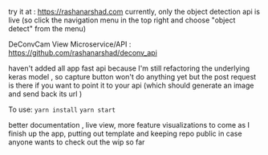 
try it at : https://rashanarshad.com 
currently, only the object detection api is live (so click the navigation menu in the top right and choose "object detect" from the menu)



DeConvCam View Microservice/API : https://github.com/rashanarshad/deconv_api

haven't added all app fast api because I'm still refactoring the underlying keras model , so capture button won't do anything yet
but the post request is there if you want to point it to your api (which should generate an image and send back its url )  

To use: 
`yarn install`
`yarn start`


better documentation , live view, more feature visualizations to come as I finish up the app, putting out template and keeping repo public in case anyone wants to check out the wip so far 
